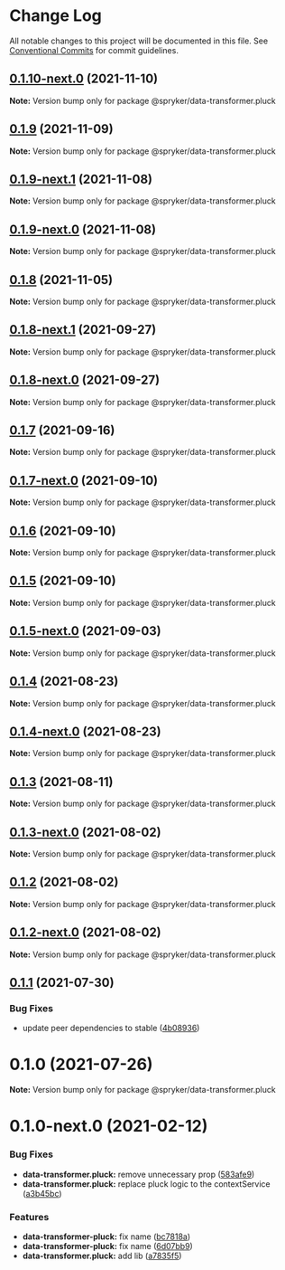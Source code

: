 # Change Log

All notable changes to this project will be documented in this file.
See [Conventional Commits](https://conventionalcommits.org) for commit guidelines.

## [0.1.10-next.0](https://github.com/spryker/zed-gui/compare/@spryker/data-transformer.pluck@0.1.8-next.1...@spryker/data-transformer.pluck@0.1.10-next.0) (2021-11-10)

**Note:** Version bump only for package @spryker/data-transformer.pluck





## [0.1.9](https://github.com/spryker/ui-components/compare/@spryker/data-transformer.pluck@0.1.9-next.1...@spryker/data-transformer.pluck@0.1.9) (2021-11-09)

**Note:** Version bump only for package @spryker/data-transformer.pluck





## [0.1.9-next.1](https://github.com/spryker/ui-components/compare/@spryker/data-transformer.pluck@0.1.8...@spryker/data-transformer.pluck@0.1.9-next.1) (2021-11-08)

**Note:** Version bump only for package @spryker/data-transformer.pluck





## [0.1.9-next.0](https://github.com/spryker/zed-gui/compare/@spryker/data-transformer.pluck@0.1.8-next.1...@spryker/data-transformer.pluck@0.1.9-next.0) (2021-11-08)

**Note:** Version bump only for package @spryker/data-transformer.pluck





## [0.1.8](https://github.com/spryker/ui-components/compare/@spryker/data-transformer.pluck@0.1.8-next.1...@spryker/data-transformer.pluck@0.1.8) (2021-11-05)

**Note:** Version bump only for package @spryker/data-transformer.pluck





## [0.1.8-next.1](https://github.com/spryker/ui-components/compare/@spryker/data-transformer.pluck@0.1.7...@spryker/data-transformer.pluck@0.1.8-next.1) (2021-09-27)

**Note:** Version bump only for package @spryker/data-transformer.pluck





## [0.1.8-next.0](https://github.com/spryker/zed-gui/compare/@spryker/data-transformer.pluck@0.1.4...@spryker/data-transformer.pluck@0.1.8-next.0) (2021-09-27)

**Note:** Version bump only for package @spryker/data-transformer.pluck





## [0.1.7](https://github.com/spryker/ui-components/compare/@spryker/data-transformer.pluck@0.1.7-next.0...@spryker/data-transformer.pluck@0.1.7) (2021-09-16)

**Note:** Version bump only for package @spryker/data-transformer.pluck





## [0.1.7-next.0](https://github.com/spryker/ui-components/compare/@spryker/data-transformer.pluck@0.1.6...@spryker/data-transformer.pluck@0.1.7-next.0) (2021-09-10)

**Note:** Version bump only for package @spryker/data-transformer.pluck





## [0.1.6](https://github.com/spryker/ui-components/compare/@spryker/data-transformer.pluck@0.1.5-next.0...@spryker/data-transformer.pluck@0.1.6) (2021-09-10)

**Note:** Version bump only for package @spryker/data-transformer.pluck





## [0.1.5](https://github.com/spryker/ui-components/compare/@spryker/data-transformer.pluck@0.1.5-next.0...@spryker/data-transformer.pluck@0.1.5) (2021-09-10)

**Note:** Version bump only for package @spryker/data-transformer.pluck





## [0.1.5-next.0](https://github.com/spryker/ui-components/compare/@spryker/data-transformer.pluck@0.1.4...@spryker/data-transformer.pluck@0.1.5-next.0) (2021-09-03)

**Note:** Version bump only for package @spryker/data-transformer.pluck





## [0.1.4](https://github.com/spryker/ui-components/compare/@spryker/data-transformer.pluck@0.1.4-next.0...@spryker/data-transformer.pluck@0.1.4) (2021-08-23)

**Note:** Version bump only for package @spryker/data-transformer.pluck





## [0.1.4-next.0](https://github.com/spryker/ui-components/compare/@spryker/data-transformer.pluck@0.1.3...@spryker/data-transformer.pluck@0.1.4-next.0) (2021-08-23)

**Note:** Version bump only for package @spryker/data-transformer.pluck





## [0.1.3](https://github.com/spryker/ui-components/compare/@spryker/data-transformer.pluck@0.1.3-next.0...@spryker/data-transformer.pluck@0.1.3) (2021-08-11)

**Note:** Version bump only for package @spryker/data-transformer.pluck





## [0.1.3-next.0](https://github.com/spryker/ui-components/compare/@spryker/data-transformer.pluck@0.1.2...@spryker/data-transformer.pluck@0.1.3-next.0) (2021-08-02)

**Note:** Version bump only for package @spryker/data-transformer.pluck





## [0.1.2](https://github.com/spryker/ui-components/compare/@spryker/data-transformer.pluck@0.1.2-next.0...@spryker/data-transformer.pluck@0.1.2) (2021-08-02)

**Note:** Version bump only for package @spryker/data-transformer.pluck





## [0.1.2-next.0](https://github.com/spryker/ui-components/compare/@spryker/data-transformer.pluck@0.1.1...@spryker/data-transformer.pluck@0.1.2-next.0) (2021-08-02)

**Note:** Version bump only for package @spryker/data-transformer.pluck





## [0.1.1](https://github.com/spryker/ui-components/compare/@spryker/data-transformer.pluck@0.1.0...@spryker/data-transformer.pluck@0.1.1) (2021-07-30)


### Bug Fixes

* update peer dependencies to stable ([4b08936](https://github.com/spryker/ui-components/commit/4b0893691360cf4bd66935aed24873266c98c4e4))





# 0.1.0 (2021-07-26)

**Note:** Version bump only for package @spryker/data-transformer.pluck





# 0.1.0-next.0 (2021-02-12)


### Bug Fixes

* **data-transformer.pluck:** remove unnecessary prop ([583afe9](https://github.com/spryker/ui-components/commit/583afe98449b8ed29e20046f16dd0627573f3857))
* **data-transformer.pluck:** replace pluck logic to the contextService ([a3b45bc](https://github.com/spryker/ui-components/commit/a3b45bcf182240ae97afba88fd36d467a215843f))


### Features

* **data-transformer-pluck:** fix name ([bc7818a](https://github.com/spryker/ui-components/commit/bc7818a7b7fce35227b619b68d745ff8c1ca1790))
* **data-transformer-pluck:** fix name ([6d07bb9](https://github.com/spryker/ui-components/commit/6d07bb99f19fbe204bd25735d00f083dcfdf6a03))
* **data-transformer.pluck:** add lib ([a7835f5](https://github.com/spryker/ui-components/commit/a7835f53a52382aa70e2c3a20c680888072ae3f0))
